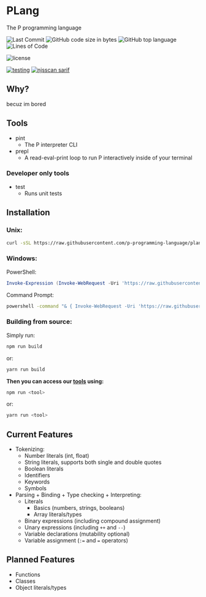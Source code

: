 # PLang
The P programming language

![Last Commit](https://img.shields.io/github/last-commit/p-programming-language/plang)
![GitHub code size in bytes](https://img.shields.io/github/languages/code-size/p-programming-language/plang)
![GitHub top language](https://img.shields.io/github/languages/top/p-programming-language/plang)
![Lines of Code](https://img.shields.io/tokei/lines/github/p-programming-language/plang)

![license](https://img.shields.io/github/license/p-programming-language/plang)

[![testing](https://github.com/KevinAlavik/plang/actions/workflows/test.yml/badge.svg)](https://github.com/KevinAlavik/plang/actions/workflows/test.yml)
[![njsscan sarif](https://github.com/p-programming-language/plang/actions/workflows/njsscan.yml/badge.svg)](https://github.com/p-programming-language/plang/actions/workflows/njsscan.yml)

## Why?
becuz im bored

## Tools
- pint
    - The P interpreter CLI
- prepl
    - A read-eval-print loop to run P interactively inside of your terminal

### Developer only tools
- test
    - Runs unit tests

## Installation
### Unix:
```bash
curl -sSL https://raw.githubusercontent.com/p-programming-language/plang/main/install.sh | bash
```
### Windows:
PowerShell:
```powershell
Invoke-Expression (Invoke-WebRequest -Uri 'https://raw.githubusercontent.com/p-programming-language/plang/main/install.ps1').Content
```
Command Prompt:
```bash
powershell -command "& { Invoke-WebRequest -Uri 'https://raw.githubusercontent.com/p-programming-language/plang/main/install.bat' -OutFile 'install.bat'; .\install.bat; Remove-Item -Path 'install.bat' }"
```
### Building from source:
Simply run:
```bash
npm run build
```
or:
```bash
yarn run build
```
**Then you can access our [tools](https://github.com/p-programming-language/plang?tab=readme-ov-file#tools) using:**
```bash
npm run <tool>
```
or:
```bash
yarn run <tool>
```

## Current Features
- Tokenizing:
    - Number literals (int, float)
    - String literals, supports both single and double quotes
    - Boolean literals
    - Identifiers
    - Keywords
    - Symbols
- Parsing + Binding + Type checking + Interpreting:
    - Literals
        - Basics (numbers, strings, booleans)
        - Array literals/types
    - Binary expressions (including compound assignment)
    - Unary expressions (including `++` and `--`)
    - Variable declarations (mutability optional)
    - Variable assignment (`:=` and `=` operators)

## Planned Features
- Functions
- Classes
- Object literals/types